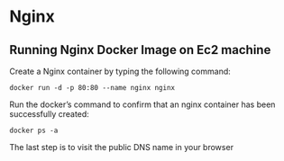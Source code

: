 # Nginx  
## Running Nginx Docker Image on Ec2 machine    
Create a Nginx container by typing the following command:  
```
docker run -d -p 80:80 --name nginx nginx
```  
Run the docker’s command to confirm that an nginx container has been successfully created:  
```
docker ps -a  
```  

The last step is to visit the public DNS name in your browser
